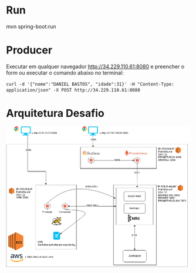 # Run
mvn spring-boot:run

# Producer
Executar em qualquer navegador http://34.229.110.61:8080 e preencher o form ou executar o comando abaixo no terminal:

```shell
curl -d '{"nome":"DANIEL BASTOS", "idade":31}' -H "Content-Type: application/json" -X POST http://34.229.110.61:8080	
```

# Arquitetura Desafio
![alt text](https://raw.githubusercontent.com/danlipis/kafka-api/master/arquitetura_desafio_itau.png)
